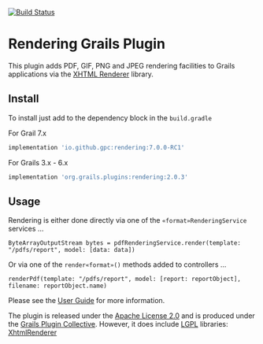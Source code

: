 [![Build Status](https://travis-ci.org/gpc/rendering.svg?branch=master)](https://travis-ci.org/gpc/rendering)

Rendering Grails Plugin
=======================

This plugin adds PDF, GIF, PNG and JPEG rendering facilities to Grails applications via the [XHTML Renderer](https://github.com/flyingsaucerproject/flyingsaucer) library.

Install
-------

To install just add to the dependency block in the `build.gradle`

For Grail 7.x
```groovy
implementation 'io.github.gpc:rendering:7.0.0-RC1'
```

For Grails 3.x - 6.x
```groovy
implementation 'org.grails.plugins:rendering:2.0.3'
```

Usage
-----

Rendering is either done directly via one of the `«format»RenderingService` services …

    ByteArrayOutputStream bytes = pdfRenderingService.render(template: "/pdfs/report", model: [data: data])

Or via one of the `render«format»()` methods added to controllers …

    renderPdf(template: "/pdfs/report", model: [report: reportObject], filename: reportObject.name)

Please see the [User Guide](http://gpc.github.io/rendering/ "Grails Rendering Plugin @ GitHub") for more information.

The plugin is released under the [Apache License 2.0](http://www.apache.org/licenses/LICENSE-2.0.html "Apache License, Version 2.0 - The Apache Software Foundation") and is produced under the [Grails Plugin Collective](https://github.com/gpc).
However, it does include [LGPL](http://www.gnu.org/licenses/lgpl.html) libraries: [XhtmlRenderer](https://github.com/flyingsaucerproject/flyingsaucer)
